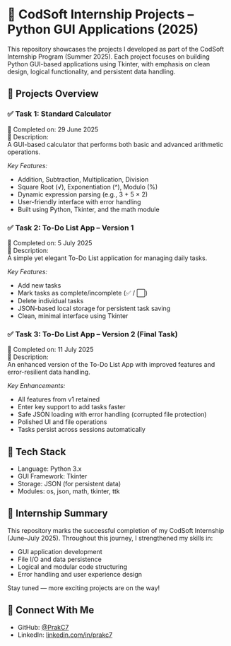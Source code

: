 # 💼 CodSoft Internship Projects – Python GUI Applications (2025)

This repository showcases the projects I developed as part of the CodSoft Internship Program (Summer 2025). Each project focuses on building Python GUI-based applications using Tkinter, with emphasis on clean design, logical functionality, and persistent data handling.

## 📁 Projects Overview

### ✅ Task 1: Standard Calculator  
📅 Completed on: 29 June 2025  
🧮 Description:  
A GUI-based calculator that performs both basic and advanced arithmetic operations.

*Key Features:*
- Addition, Subtraction, Multiplication, Division  
- Square Root (√), Exponentiation (^), Modulo (%)  
- Dynamic expression parsing (e.g., 3 + 5 × 2)  
- User-friendly interface with error handling  
- Built using Python, Tkinter, and the math module

### ✅ Task 2: To-Do List App – Version 1  
📅 Completed on: 5 July 2025  
📝 Description:  
A simple yet elegant To-Do List application for managing daily tasks.

*Key Features:*
- Add new tasks  
- Mark tasks as complete/incomplete (✅ / ⬜)  
- Delete individual tasks  
- JSON-based local storage for persistent task saving  
- Clean, minimal interface using Tkinter

### ✅ Task 3: To-Do List App – Version 2 (Final Task)  
📅 Completed on: 11 July 2025  
🚀 Description:  
An enhanced version of the To-Do List App with improved features and error-resilient data handling.

*Key Enhancements:*
- All features from v1 retained  
- Enter key support to add tasks faster  
- Safe JSON loading with error handling (corrupted file protection)  
- Polished UI and file operations  
- Tasks persist across sessions automatically

## 🧠 Tech Stack

- Language: Python 3.x  
- GUI Framework: Tkinter  
- Storage: JSON (for persistent data)  
- Modules: os, json, math, tkinter, ttk

## 🏁 Internship Summary

This repository marks the successful completion of my CodSoft Internship (June–July 2025). Throughout this journey, I strengthened my skills in:

- GUI application development  
- File I/O and data persistence  
- Logical and modular code structuring  
- Error handling and user experience design

Stay tuned — more exciting projects are on the way!

## 🔗 Connect With Me

- GitHub: [@PrakC7](https://github.com/PrakC7)  
- LinkedIn: [linkedin.com/in/prakc7](https://www.linkedin.com/in/prakc7)
